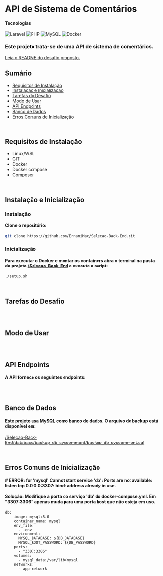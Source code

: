 # API de Sistema de Comentários

#### Tecnologias
![Laravel](https://img.shields.io/badge/laravel-%23FF2D20.svg?style=for-the-badge&logo=laravel&logoColor=white)
![PHP](https://img.shields.io/badge/php-%23777BB4.svg?style=for-the-badge&logo=php&logoColor=white)
![MySQL](https://img.shields.io/badge/mysql-4479A1.svg?style=for-the-badge&logo=mysql&logoColor=white)
![Docker](https://img.shields.io/badge/docker-%230db7ed.svg?style=for-the-badge&logo=docker&logoColor=white)


### Este projeto trata-se de uma API de sistema de comentários.

[Leia o README do desafio proposto.](https://github.com/Betalabs/Selecao-Back-End/blob/master/README.md)


## Sumário

- [Requisitos de Instalação](#requisitos-de-instalação)
- [Instalação e Inicialização](#instalação-e-inicialização)
- [Tarefas do Desafio](#tarefas-do-desafio)
- [Modo de Usar](#modo-de-usar)
- [API Endpoints](#api-endpoints)
- [Banco de Dados](#banco-de-dados)
- [Erros Comuns de Inicialização](#erros-comuns-de-inicialização)

<br>

## Requisitos de Instalação

- Linux/WSL
- GIT
- Docker
- Docker compose
- Composer

<br>

## Instalação e Inicialização

### Instalação

#### Clone o repositório:
```bash
git clone https://github.com/ErnaniMac/Selecao-Back-End.git
```

### Inicialização

#### Para executar o Docker e montar os containers abra o terminal na pasta do projeto [/Selecao-Back-End](#) e execute o script:
```bash
./setup.sh
```

<br>

## Tarefas do Desafio

```
```

<br>

## Modo de Usar

```
```

<br>

## API Endpoints

#### A API fornece os seguintes endpoints:

```
```

<br>

## Banco de Dados
#### Este projeto usa [MySQL](https://www.mysql.com/) como banco de dados. O arquivo de backup está disponível em:
[/Selecao-Back-End/database/backup_db_syscomment/backup_db_syscomment.sql](#)

<br>

## Erros Comuns de Inicialização

#### # ERROR: for 'mysql' Cannot start service 'db': Ports are not available: listen tcp 0.0.0.0:3307: bind: address already in use.
#### Solução: Modifique a porta do serviço 'db' do docker-compose.yml. Em "3307:3306" apenas muda para uma porta host que não esteja em uso.
```
db:
    image: mysql:8.0
    container_name: mysql
    env_file:
      - .env
    environment:
      MYSQL_DATABASE: ${DB_DATABASE}
      MYSQL_ROOT_PASSWORD: ${DB_PASSWORD}
    ports:
      - "3307:3306"
    volumes:
      - mysql_data:/var/lib/mysql
    networks:
      - app-network
```
